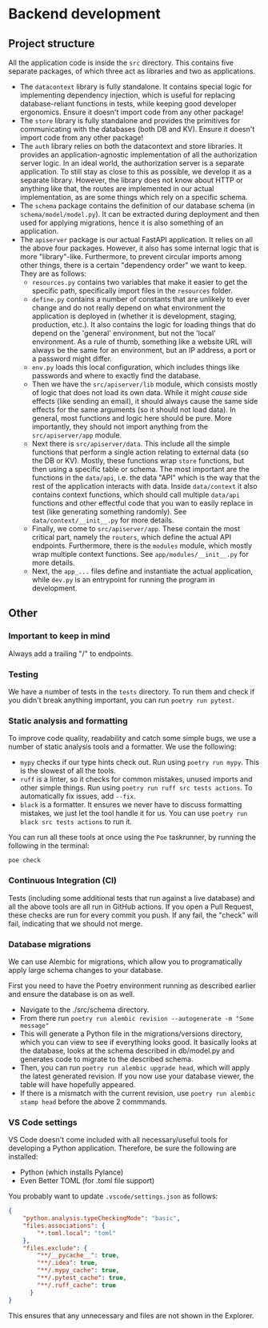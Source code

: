 # Backend development

## Project structure

All the application code is inside the `src` directory. This contains five separate packages, of which three act as libraries and two as applications.

- The `datacontext` library is fully standalone. It contains special logic for implementing dependency injection, which is useful for replacing database-reliant functions in tests, while keeping good developer ergonomics. Ensure it doesn't import code from any other package!
- The `store` library is fully standalone and provides the primitives for communicating with the databases (both DB and KV). Ensure it doesn't import code from any other package!
- The `auth` library relies on both the datacontext and store libraries. It provides an application-agnostic implementation of all the authorization server logic. In an ideal world, the authorization server is a separate application. To still stay as close to this as possible, we develop it as a separate library. However, the library does not know about HTTP or anything like that, the routes are implemented in our actual implementation, as are some things which rely on a specific schema.
- The `schema` package contains the definition of our database schema (in `schema/model/model.py`). It can be extracted during deployment and then used for applying migrations, hence it is also something of an application. 
- The `apiserver` package is our actual FastAPI application. It relies on all the above four packages. However, it also has some internal logic that is more "library"-like. Furthermore, to prevent circular imports among other things, there is a certain "dependency order" we want to keep. They are as follows:
    - `resources.py` contains two variables that make it easier to get the specific path, specifically import files in the `resources` folder.
    - `define.py` contains a number of constants that are unlikely to ever change and do not really depend on what environment the application is deployed in (whether it is development, staging, production, etc.). It also contains the logic for loading things that do depend on the 'general' environment, but not the 'local' environment. As a rule of thumb, something like a website URL will always be the same for an environment, but an IP address, a port or a password might differ.
    - `env.py` loads this local configuration, which includes things like passwords and where to exactly find the database. 
    - Then we have the `src/apiserver/lib` module, which consists mostly of logic that does not load its own data. While it might _cause_ side effects (like sending an email), it should always cause the same side effects for the same arguments (so it should not load data). In general, most functions and logic here should be pure. More importantly, they should not import anything from the `src/apiserver/app` module.
    - Next there is `src/apiserver/data`. This include all the simple functions that perform a single action relating to external data (so the DB or KV). Mostly, these functions wrap `store` functions, but then using a specific table or schema. The most important are the functions in the `data/api`, i.e. the data "API" which is the way that the rest of the application interacts with data. Inside `data/context` it also contains context functions, which should call multiple `data/api` functions and other effectful code that you wan to easily replace in test (like generating something randomly). See `data/context/__init__.py` for more details.
    - Finally, we come to `src/apiserver/app`. These contain the most critical part, namely the `routers`, which define the actual API endpoints. Furthermore, there is the `modules` module, which mostly wrap multiple context functions. See `app/modules/__init__.py` for more details.
    - Next, the `app_...` files define and instantiate the actual application, while `dev.py` is an entrypoint for running the program in development.  

## Other

### Important to keep in mind

Always add a trailing "/" to endpoints.

### Testing

We have a number of tests in the `tests` directory. To run them and check if you didn't break anything important, you can run `poetry run pytest`.

### Static analysis and formatting

To improve code quality, readability and catch some simple bugs, we use a number of static analysis tools and a formatter. We use the following:

* `mypy` checks if our type hints check out. Run using `poetry run mypy`. This is the slowest of all the tools.
* `ruff` is a linter, so it checks for common mistakes, unused imports and other simple things. Run using `poetry run ruff src tests actions`. To automatically fix issues, add `--fix`.
* `black` is a formatter. It ensures we never have to discuss formatting mistakes, we just let the tool handle it for us. You can use `poetry run black src tests actions` to run it.

You can run all these tools at once using the `Poe` taskrunner, by running the following in the terminal:

```shell
poe check
```

### Continuous Integration (CI)

Tests (including some additional tests that run against a live database) and all the above tools are all run in GitHub actions. If you open a Pull Request, these checks are run for every commit you push. If any fail, the "check" will fail, indicating that we should not merge. 


### Database migrations

We can use Alembic for migrations, which allow you to programatically apply large schema changes to your database.

First you need to have the Poetry environment running as described earlier and ensure the database is on as well. 

* Navigate to the ./src/schema directory.
* From there run `poetry run alembic revision --autogenerate -m "Some message"`
* This will generate a Python file in the migrations/versions directory, which you can view to see if everything looks good. It basically looks at the database, looks at the schema described in db/model.py and generates code to migrate to the described schema.
* Then, you can run `poetry run alembic upgrade head`, which will apply the latest generated revision. If you now use your database viewer, the table will have hopefully appeared.
* If there is a mismatch with the current revision, use `poetry run alembic stamp head` before the above 2 commmands.


### VS Code settings

VS Code doesn't come included with all necessary/useful tools for developing a Python application. Therefore, be sure the following are installed:

* Python (which installs Pylance)
* Even Better TOML (for .toml file support)

You probably want to update `.vscode/settings.json` as follows:

```json
{
    "python.analysis.typeCheckingMode": "basic",
    "files.associations": {
        "*.toml.local": "toml"
    },
    "files.exclude": {
        "**/__pycache__": true,
        "**/.idea": true,
        "**/.mypy_cache": true,
        "**/.pytest_cache": true,
        "**/.ruff_cache": true
      }
}
```

This ensures that any unnecessary and files are not shown in the Explorer.